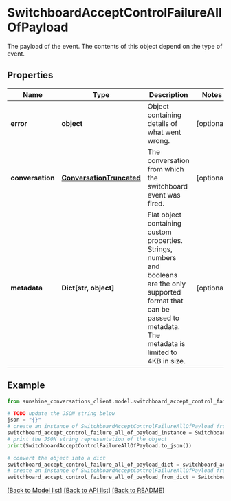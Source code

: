 # SwitchboardAcceptControlFailureAllOfPayload

The payload of the event. The contents of this object depend on the type of event.

## Properties

Name | Type | Description | Notes
------------ | ------------- | ------------- | -------------
**error** | **object** | Object containing details of what went wrong. | [optional] 
**conversation** | [**ConversationTruncated**](ConversationTruncated.md) | The conversation from which the switchboard event was fired. | [optional] 
**metadata** | **Dict[str, object]** | Flat object containing custom properties. Strings, numbers and booleans  are the only supported format that can be passed to metadata. The metadata is limited to 4KB in size.  | [optional] 

## Example

```python
from sunshine_conversations_client.model.switchboard_accept_control_failure_all_of_payload import SwitchboardAcceptControlFailureAllOfPayload

# TODO update the JSON string below
json = "{}"
# create an instance of SwitchboardAcceptControlFailureAllOfPayload from a JSON string
switchboard_accept_control_failure_all_of_payload_instance = SwitchboardAcceptControlFailureAllOfPayload.from_json(json)
# print the JSON string representation of the object
print(SwitchboardAcceptControlFailureAllOfPayload.to_json())

# convert the object into a dict
switchboard_accept_control_failure_all_of_payload_dict = switchboard_accept_control_failure_all_of_payload_instance.to_dict()
# create an instance of SwitchboardAcceptControlFailureAllOfPayload from a dict
switchboard_accept_control_failure_all_of_payload_from_dict = SwitchboardAcceptControlFailureAllOfPayload.from_dict(switchboard_accept_control_failure_all_of_payload_dict)
```
[[Back to Model list]](../README.md#documentation-for-models) [[Back to API list]](../README.md#documentation-for-api-endpoints) [[Back to README]](../README.md)


